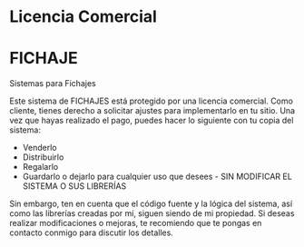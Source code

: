# Licencia Comercial

# FICHAJE
Sistemas para Fichajes

   Este sistema de FICHAJES está protegido por una licencia comercial. Como cliente, tienes derecho a solicitar ajustes para implementarlo en tu sitio. Una vez que hayas realizado el pago, puedes hacer lo siguiente con tu copia del sistema:
   
   - Venderlo
   - Distribuirlo
   - Regalarlo
   - Guardarlo o dejarlo para cualquier uso que desees - SIN MODIFICAR EL SISTEMA O SUS LIBRERÍAS
   
   Sin embargo, ten en cuenta que el código fuente y la lógica del sistema, así como las librerías creadas por mí, siguen siendo de mi propiedad. Si deseas realizar modificaciones o mejoras, te recomiendo que te pongas en contacto conmigo para discutir los detalles.

